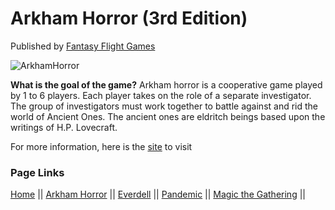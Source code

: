 # Arkham Horror (3rd Edition)

Published by [Fantasy Flight Games](https://www.fantasyflightgames.com/en/products/arkham-horror-third-edition/)

![ArkhamHorror](https://cf.geekdo-images.com/ex8DrGtCifqEpkSd2d9ReQ__imagepage/img/NKH1kFBea4NY7SMp0gOqqxJem-U=/fit-in/900x600/filters:no_upscale():strip_icc()/pic4582151.jpg)

**What is the goal of the game?**
Arkham horror is a cooperative game played by 1 to 6 players.  Each player takes on the role of a separate investigator.  The group of investigators must work together to battle against and rid the world of Ancient Ones. The ancient ones are eldritch beings based upon the writings of H.P. Lovecraft.
 
For more information, here is the [site](https://boardgamegeek.com/boardgame/257499/arkham-horror-third-edition) to visit

### Page Links
[Home](https://github.com/Dwalden2021/MarkdownOnGithub/blob/main/README.md) || 
[Arkham Horror](https://github.com/Dwalden2021/MarkdownOnGithub/blob/main/ArkhamHorror.md) || 
[Everdell](https://github.com/Dwalden2021/MarkdownOnGithub/blob/main/Everdell.md) || 
[Pandemic](https://github.com/Dwalden2021/MarkdownOnGithub/blob/main/Pandemic.md) || 
[Magic the Gathering](https://github.com/Dwalden2021/MarkdownOnGithub/blob/main/MTG.md) || 
